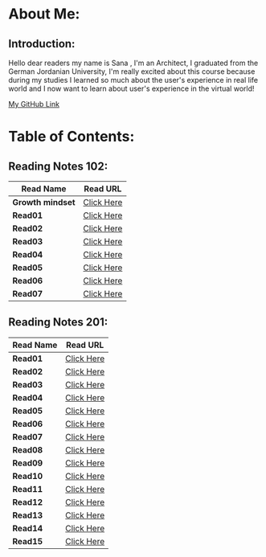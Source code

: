 # About Me:

## Introduction:

Hello dear readers my name is Sana ,
I'm an Architect, I graduated from the German Jordanian University, I'm really excited about this course because during my studies I learned so much about the user's experience in real life world and I now want to learn about user's experience in the virtual world!

[My GitHub Link ](https://github.com/SanaIshaqat)



# Table of Contents:

## Reading Notes 102:

Read Name | Read URL
------------ | -------------
**Growth mindset** | [Click Here](https://sanaishaqat.github.io/Reading-Notes/GrowthMindset)
**Read01** | [Click Here](https://sanaishaqat.github.io/Reading-Notes/Read01)
**Read02** | [Click Here](https://sanaishaqat.github.io/Reading-Notes/Read02)
**Read03** | [Click Here](https://sanaishaqat.github.io/Reading-Notes/Read03)
**Read04** | [Click Here](https://sanaishaqat.github.io/Reading-Notes/Read04)
**Read05** | [Click Here](https://sanaishaqat.github.io/Reading-Notes/Read05)
**Read06** | [Click Here](https://sanaishaqat.github.io/Reading-Notes/Read06)
**Read07** | [Click Here](https://sanaishaqat.github.io/Reading-Notes/Read07)

## Reading Notes 201:

Read Name | Read URL
------------ | -------------
**Read01** | [Click Here](https://sanaishaqat.github.io/Reading-Notes/Class01)
**Read02** | [Click Here](https://sanaishaqat.github.io/Reading-Notes/Class02)
**Read03** | [Click Here](https://sanaishaqat.github.io/Reading-Notes/Class03)
**Read04** | [Click Here](https://sanaishaqat.github.io/Reading-Notes/Class04)
**Read05** | [Click Here]()
**Read06** | [Click Here]()
**Read07** | [Click Here]()
**Read08** | [Click Here]()
**Read09** | [Click Here]()
**Read10** | [Click Here]()
**Read11** | [Click Here]()
**Read12** | [Click Here]()
**Read13** | [Click Here]()
**Read14** | [Click Here]()
**Read15** | [Click Here]()